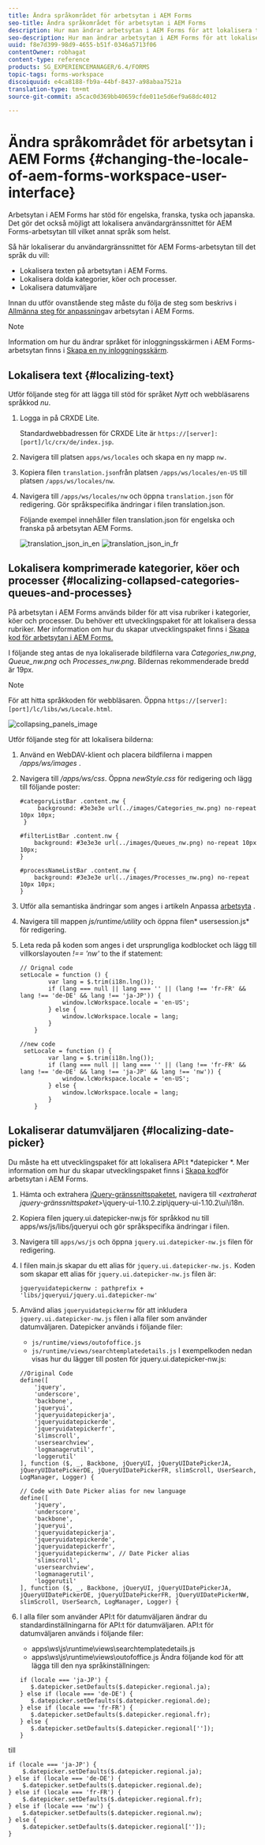 ```yaml
---
title: Ändra språkområdet för arbetsytan i AEM Forms
seo-title: Ändra språkområdet för arbetsytan i AEM Forms
description: Hur man ändrar arbetsytan i AEM Forms för att lokalisera text, komprimerade kategorier, köer och processer samt datumväljaren i gränssnittet.
seo-description: Hur man ändrar arbetsytan i AEM Forms för att lokalisera text, komprimerade kategorier, köer och processer samt datumväljaren i gränssnittet.
uuid: f8e7d399-98d9-4655-b51f-0346a5713f06
contentOwner: robhagat
content-type: reference
products: SG_EXPERIENCEMANAGER/6.4/FORMS
topic-tags: forms-workspace
discoiquuid: e4ca8188-fb9a-44bf-8437-a98abaa7521a
translation-type: tm+mt
source-git-commit: a5cac0d369bb40659cfde011e5d6ef9a68dc4012

---
```



# Ändra språkområdet för arbetsytan i AEM Forms {#changing-the-locale-of-aem-forms-workspace-user-interface}

Arbetsytan i AEM Forms har stöd för engelska, franska, tyska och japanska. Det gör det också möjligt att lokalisera användargränssnittet för AEM Forms-arbetsytan till vilket annat språk som helst.

Så här lokaliserar du användargränssnittet för AEM Forms-arbetsytan till det språk du vill:

* Lokalisera texten på arbetsytan i AEM Forms.
* Lokalisera dolda kategorier, köer och processer.
* Lokalisera datumväljare

Innan du utför ovanstående steg måste du följa de steg som beskrivs i [Allmänna steg för anpassning](/help/forms/using/generic-steps-html-workspace-customization.md)av arbetsytan i AEM Forms.

>[!NOTE]
>
>Information om hur du ändrar språket för inloggningsskärmen i AEM Forms-arbetsytan finns i [Skapa en ny inloggningsskärm](/help/forms/using/creating-new-login-screen.md).

## Lokalisera text {#localizing-text}

Utför följande steg för att lägga till stöd för språket *Nytt* och webbläsarens språkkod *nu*.

1. Logga in på CRXDE Lite.

   Standardwebbadressen för CRXDE Lite är `https://[server]:[port]/lc/crx/de/index.jsp`.

1. Navigera till platsen `apps/ws/locales` och skapa en ny mapp `nw.`
1. Kopiera filen `translation.json`från platsen `/apps/ws/locales/en-US` till platsen `/apps/ws/locales/nw`.
1. Navigera till `/apps/ws/locales/nw` och öppna `translation.json` för redigering. Gör språkspecifika ändringar i filen translation.json.

   Följande exempel innehåller filen translation.json för engelska och franska på arbetsytan AEM Forms.

   ![translation_json_in_en](assets/translation_json_in_en.png) ![translation_json_in_fr](assets/translation_json_in_fr.png)

## Lokalisera komprimerade kategorier, köer och processer {#localizing-collapsed-categories-queues-and-processes}

På arbetsytan i AEM Forms används bilder för att visa rubriker i kategorier, köer och processer. Du behöver ett utvecklingspaket för att lokalisera dessa rubriker. Mer information om hur du skapar utvecklingspaket finns i [Skapa kod för arbetsytan i AEM Forms.](/help/forms/using/introduction-customizing-html-workspace.md#main-pars-heading-3)

I följande steg antas de nya lokaliserade bildfilerna vara *Categories_nw.png*, *Queue_nw.png* och *Processes_nw.png*. Bildernas rekommenderade bredd är 19px.

>[!NOTE]
>
>För att hitta språkkoden för webbläsaren. Öppna `https://[server]:[port]/lc/libs/ws/Locale.html`.

![collapsing_panels_image](assets/collapsing_panels_image.png)

Utför följande steg för att lokalisera bilderna:

1. Använd en WebDAV-klient och placera bildfilerna i mappen */apps/ws/images* .
1. Navigera till */apps/ws/css*. Öppna *newStyle.css* för redigering och lägg till följande poster:

   ```
   #categoryListBar .content.nw {
        background: #3e3e3e url(../images/Categories_nw.png) no-repeat 10px 10px;
    }
   
   #filterListBar .content.nw {
       background: #3e3e3e url(../images/Queues_nw.png) no-repeat 10px 10px;
   }
   
   #processNameListBar .content.nw {
       background: #3e3e3e url(../images/Processes_nw.png) no-repeat 10px 10px;
   }
   ```

1. Utför alla semantiska ändringar som anges i artikeln Anpassa [arbetsyta](/help/forms/using/introduction-customizing-html-workspace.md) .
1. Navigera till mappen *js/runtime/utility* och öppna filen* usersession.js* för redigering.
1. Leta reda på koden som anges i det ursprungliga kodblocket och lägg till villkorslayouten *!== &#39;nw&#39;* to the if statement:

   ```
   // Orignal code
   setLocale = function () {
           var lang = $.trim(i18n.lng());
           if (lang === null || lang === '' || (lang !== 'fr-FR' && lang !== 'de-DE' && lang !== 'ja-JP')) {
               window.lcWorkspace.locale = 'en-US';
           } else {
               window.lcWorkspace.locale = lang;
           }
       }
   ```

   ```
   //new code
    setLocale = function () {
           var lang = $.trim(i18n.lng());
           if (lang === null || lang === '' || (lang !== 'fr-FR' && lang !== 'de-DE' && lang !== 'ja-JP' && lang !== 'nw')) {
               window.lcWorkspace.locale = 'en-US';
           } else {
               window.lcWorkspace.locale = lang;
           }
       }
   ```

## Lokaliserar datumväljaren {#localizing-date-picker}

Du måste ha ett utvecklingspaket för att lokalisera API:t *datepicker *. Mer information om hur du skapar utvecklingspaket finns i [Skapa kod](/help/forms/using/introduction-customizing-html-workspace.md#main-pars-heading-3)för arbetsytan i AEM Forms.

1. Hämta och extrahera [jQuery-gränssnittspaketet](https://jqueryui.com/download/all/), navigera till *&lt;extraherat jquery-gränssnittspaket>*\jquery-ui-1.10.2.zip\jquery-ui-1.10.2\ui\i18n.
1. Kopiera filen jquery.ui.datepicker-nw.js för språkkod nu till apps/ws/js/libs/jqueryui och gör språkspecifika ändringar i filen.
1. Navigera till `apps/ws/js` och öppna `jquery.ui.datepicker-nw.js` filen för redigering.
1. I filen main.js skapar du ett alias för `jquery.ui.datepicker-nw.js.` Koden som skapar ett alias för `jquery.ui.datepicker-nw.js` filen är:

   ```
   jqueryuidatepickernw : pathprefix + 'libs/jqueryui/jquery.ui.datepicker-nw'
   ```

1. Använd alias `jqueryuidatepickernw` för att inkludera `jquery.ui.datepicker-nw.js` filen i alla filer som använder datumväljaren. Datepicker används i följande filer:

   * `js/runtime/views/outofoffice.js`
   * `js/runtime/views/searchtemplatedetails.js`
   I exempelkoden nedan visas hur du lägger till posten för jquery.ui.datepicker-nw.js:

   ```
   //Original Code
   define([
       'jquery',
       'underscore',
       'backbone',
       'jqueryui',
       'jqueryuidatepickerja',
       'jqueryuidatepickerde',
       'jqueryuidatepickerfr',
       'slimscroll',
       'usersearchview',
       'logmanagerutil',
       'loggerutil'
   ], function ($, _, Backbone, jQueryUI, jQueryUIDatePickerJA, jQueryUIDatePickerDE, jQueryUIDatePickerFR, slimScroll, UserSearch, LogManager, Logger) {
   ```

   ```
   // Code with Date Picker alias for new language
   define([
       'jquery',
       'underscore',
       'backbone',
       'jqueryui',
       'jqueryuidatepickerja',
       'jqueryuidatepickerde',
       'jqueryuidatepickerfr',
       'jqueryuidatepickernw', // Date Picker alias
       'slimscroll',
       'usersearchview',
       'logmanagerutil',
       'loggerutil'
   ], function ($, _, Backbone, jQueryUI, jQueryUIDatePickerJA, jQueryUIDatePickerDE, jQueryUIDatePickerFR, jQueryUIDatePickerNW, slimScroll, UserSearch, LogManager, Logger) {
   ```

1. I alla filer som använder API:t för datumväljaren ändrar du standardinställningarna för API:t för datumväljaren. API:t för datumväljaren används i följande filer:

   * apps\ws\js\runtime\views\searchtemplatedetails.js
   * apps\ws\js\runtime\views\outofoffice.js
   Ändra följande kod för att lägga till den nya språkinställningen:

   ```
   if (locale === 'ja-JP') {
      $.datepicker.setDefaults($.datepicker.regional.ja);
   } else if (locale === 'de-DE') {
      $.datepicker.setDefaults($.datepicker.regional.de);
   } else if (locale === 'fr-FR') {
      $.datepicker.setDefaults($.datepicker.regional.fr);
   } else {
      $.datepicker.setDefaults($.datepicker.regional['']);
   }
   ```

till

```
if (locale === 'ja-JP') {
    $.datepicker.setDefaults($.datepicker.regional.ja);
} else if (locale === 'de-DE') {
    $.datepicker.setDefaults($.datepicker.regional.de);
} else if (locale === 'fr-FR') {
    $.datepicker.setDefaults($.datepicker.regional.fr);
} else if (locale === 'nw') {
    $.datepicker.setDefaults($.datepicker.regional.nw);
} else {
    $.datepicker.setDefaults($.datepicker.regional['']);
}
```
